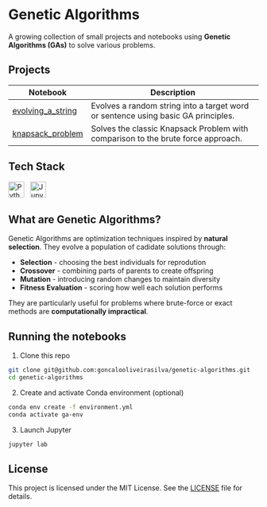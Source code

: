 # Genetic Algorithms

A growing collection of small projects and notebooks using **Genetic Algorithms (GAs)** to solve various problems.

## Projects
| Notebook | Description |
| -------- | ----------- |
| [evolving_a_string](notebooks/evolving_a_string.ipynb) | Evolves a random string into a target word or sentence using basic GA principles. |
| [knapsack_problem](notebooks/knapsack_problem.ipynb) | Solves the classic Knapsack Problem with comparison to the brute force approach. |

## Tech Stack
<div>
  <img height="32" width="32" title="Python" src="https://cdn.simpleicons.org/python" />
  &nbsp;
  <img height="32" width="32" title="Jupyter" src="https://cdn.simpleicons.org/jupyter" />
</div>


## What are Genetic Algorithms?

Genetic Algorithms are optimization techniques inspired by **natural selection**. They evolve a population of cadidate solutions through:

- **Selection** - choosing the best individuals for reprodution
- **Crossover** - combining parts of parents to create offspring
- **Mutation** - introducing random changes to maintain diversity
- **Fitness Evaluation** - scoring how well each solution performs

They are particularly useful for problems where brute-force or exact methods are **computationally impractical**.

## Running the notebooks
1. Clone this repo
```bash
git clone git@github.com:goncalooliveirasilva/genetic-algorithms.git
cd genetic-algorithms
```
2. Create and activate Conda environment (optional)
```bash
conda env create -f environment.yml
conda activate ga-env
```
3. Launch Jupyter
```bash
jupyter lab
```
## License
This project is licensed under the MIT License. See the [LICENSE](LICENSE) file for details.
